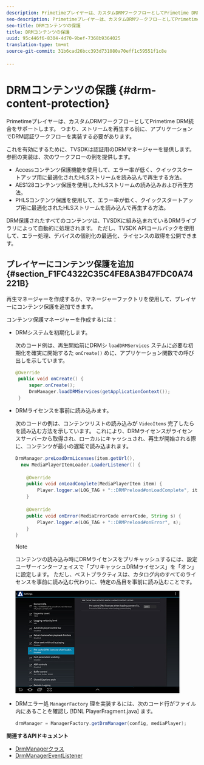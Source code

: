 ```yaml
---
description: Primetimeプレイヤーは、カスタムDRMワークフローとしてPrimetime DRM統合をサポートします。 つまり、ストリームを再生する前に、アプリケーションでDRM認証ワークフローを実装する必要があります。
seo-description: Primetimeプレイヤーは、カスタムDRMワークフローとしてPrimetime DRM統合をサポートします。 つまり、ストリームを再生する前に、アプリケーションでDRM認証ワークフローを実装する必要があります。
seo-title: DRMコンテンツの保護
title: DRMコンテンツの保護
uuid: 95c446f6-8304-4d70-9bef-7368b9364025
translation-type: tm+mt
source-git-commit: 31b6cad26bcc393d731080a70eff1c59551f1c8e

---
```



# DRMコンテンツの保護 {#drm-content-protection}

Primetimeプレイヤーは、カスタムDRMワークフローとしてPrimetime DRM統合をサポートします。 つまり、ストリームを再生する前に、アプリケーションでDRM認証ワークフローを実装する必要があります。

これを有効にするために、TVSDKは認証用のDRMマネージャーを提供します。 参照の実装は、次のワークフローの例を提供します。

* Accessコンテンツ保護機能を使用して、エラー率が低く、クイックスタートアップ用に最適化されたHLSストリームを読み込んで再生する方法。
* AES128コンテンツ保護を使用したHLSストリームの読み込みおよび再生方法。
* PHLSコンテンツ保護を使用して、エラー率が低く、クイックスタートアップ用に最適化されたHLSストリームを読み込んで再生する方法。

DRM保護されたすべてのコンテンツは、TVSDKに組み込まれているDRMライブラリによって自動的に処理されます。 ただし、TVSDK APIコールバックを使用して、エラー処理、デバイスの個別化の最適化、ライセンスの取得を公開できます。

## プレイヤーにコンテンツ保護を追加 {#section_F1FC4322C35C4FE8A3B47FDC0A74221B}

再生マネージャーを作成するか、マネージャーファクトリを使用して、プレイヤーにコンテンツ保護を追加できます。

コンテンツ保護マネージャーを作成するには：

* DRMシステムを初期化します。

   次のコード例は、再生開始前にDRMシ `loadDRMServices` ステムに必要な初期化を確実に開始するた `onCreate()` めに、アプリケーション関数での呼び出しを示しています。

   ```java
   @Override 
    public void onCreate() { 
        super.onCreate();  
        DrmManager.loadDRMServices(getApplicationContext()); 
    }
   ```

* DRMライセンスを事前に読み込みます。

   次のコードの例は、コンテンツリストの読み込みが `VideoItems` 完了したらを読み込む方法を示しています。 これにより、DRMライセンスがライセンスサーバーから取得され、ローカルにキャッシュされ、再生が開始される際に、コンテンツが最小の遅延で読み込まれます。

   ```java
   DrmManager.preLoadDrmLicenses(item.getUrl(),  
     new MediaPlayerItemLoader.LoaderListener() { 
   
       @Override 
       public void onLoadComplete(MediaPlayerItem item) { 
           Player.logger.w(LOG_TAG + "::DRMPreload#onLoadComplete", item.getResource().getUrl()); 
       } 
   
       @Override 
       public void onError(MediaErrorCode errorCode, String s) { 
           Player.logger.e(LOG_TAG + "::DRMPreload#onError", s); 
       } 
   } 
   ```

   >[!NOTE]
   >
   >コンテンツの読み込み時にDRMライセンスをプリキャッシュするには、設定ユーザーインターフェイスで「プリキャッシュDRMライセンス」を「オン」に設定します。 ただし、ベストプラクティスは、カタログ内のすべてのライセンスを事前に読み込む代わりに、特定の品目を事前に読み込むことです。
   >
   >![](assets/precache-drm-licenses.jpg)

* DRMエラー処 `ManagerFactory` 理を実装するには、次のコード行がファイル内にあることを確認し [!DNL PlayerFragment.java] ます。

   ```java
   drmManager = ManagerFactory.getDrmManager(config, mediaPlayer);
   ```

**関連するAPIドキュメント**

* [DrmManagerクラス](https://help.adobe.com/en_US/primetime/api/reference_implementation/android/javadoc/com/adobe/primetime/reference/manager/DrmManager.html)
* [DrmManagerEventListener](https://help.adobe.com/en_US/primetime/api/reference_implementation/android/javadoc/com/adobe/primetime/reference/manager/DrmManager.DrmManagerEventListener.html)